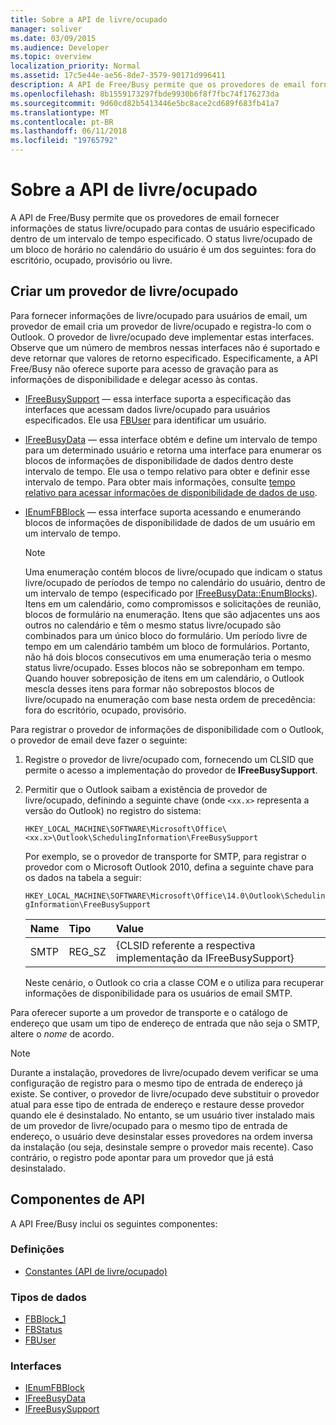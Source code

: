 ```yaml
---
title: Sobre a API de livre/ocupado
manager: soliver
ms.date: 03/09/2015
ms.audience: Developer
ms.topic: overview
localization_priority: Normal
ms.assetid: 17c5e44e-ae56-8de7-3579-90171d996411
description: A API de Free/Busy permite que os provedores de email fornecer informações de status livre/ocupado para contas de usuário especificado dentro de um intervalo de tempo especificado.
ms.openlocfilehash: 8b1559173297fbde9930b6f8f7fbc74f176273da
ms.sourcegitcommit: 9d60cd82b5413446e5bc8ace2cd689f683fb41a7
ms.translationtype: MT
ms.contentlocale: pt-BR
ms.lasthandoff: 06/11/2018
ms.locfileid: "19765792"
---
```

# <a name="about-the-freebusy-api"></a>Sobre a API de livre/ocupado

A API de Free/Busy permite que os provedores de email fornecer informações de status livre/ocupado para contas de usuário especificado dentro de um intervalo de tempo especificado. O status livre/ocupado de um bloco de horário no calendário do usuário é um dos seguintes: fora do escritório, ocupado, provisório ou livre.
  
## <a name="create-a-freebusy-provider"></a>Criar um provedor de livre/ocupado

Para fornecer informações de livre/ocupado para usuários de email, um provedor de email cria um provedor de livre/ocupado e registra-lo com o Outlook. O provedor de livre/ocupado deve implementar estas interfaces. Observe que um número de membros nessas interfaces não é suportado e deve retornar que valores de retorno especificado. Especificamente, a API Free/Busy não oferece suporte para acesso de gravação para as informações de disponibilidade e delegar acesso às contas.
  
- [IFreeBusySupport](ifreebusysupport.md) — essa interface suporta a especificação das interfaces que acessam dados livre/ocupado para usuários especificados. Ele usa [FBUser](fbuser.md) para identificar um usuário. 
    
- [IFreeBusyData](ifreebusydata.md) — essa interface obtém e define um intervalo de tempo para um determinado usuário e retorna uma interface para enumerar os blocos de informações de disponibilidade de dados dentro deste intervalo de tempo. Ele usa o tempo relativo para obter e definir esse intervalo de tempo. Para obter mais informações, consulte [tempo relativo para acessar informações de disponibilidade de dados de uso](how-to-use-relative-time-to-access-free-busy-data.md).
    
- [IEnumFBBlock](ienumfbblock.md) — essa interface suporta acessando e enumerando blocos de informações de disponibilidade de dados de um usuário em um intervalo de tempo. 
    
   > [!NOTE]
   > Uma enumeração contém blocos de livre/ocupado que indicam o status livre/ocupado de períodos de tempo no calendário do usuário, dentro de um intervalo de tempo (especificado por [IFreeBusyData::EnumBlocks](ifreebusydata-enumblocks.md)). Itens em um calendário, como compromissos e solicitações de reunião, blocos de formulário na enumeração. Itens que são adjacentes uns aos outros no calendário e têm o mesmo status livre/ocupado são combinados para um único bloco do formulário. Um período livre de tempo em um calendário também um bloco de formulários. Portanto, não há dois blocos consecutivos em uma enumeração teria o mesmo status livre/ocupado. Esses blocos não se sobreponham em tempo. Quando houver sobreposição de itens em um calendário, o Outlook mescla desses itens para formar não sobrepostos blocos de livre/ocupado na enumeração com base nesta ordem de precedência: fora do escritório, ocupado, provisório. 
  
Para registrar o provedor de informações de disponibilidade com o Outlook, o provedor de email deve fazer o seguinte:
  
1. Registre o provedor de livre/ocupado com, fornecendo um CLSID que permite o acesso a implementação do provedor de **IFreeBusySupport**. 
    
2. Permitir que o Outlook saibam a existência de provedor de livre/ocupado, definindo a seguinte chave (onde `<xx.x>` representa a versão do Outlook) no registro do sistema: 
    
   `HKEY_LOCAL_MACHINE\SOFTWARE\Microsoft\Office\<xx.x>\Outlook\SchedulingInformation\FreeBusySupport`
    
   Por exemplo, se o provedor de transporte for SMTP, para registrar o provedor com o Microsoft Outlook 2010, defina a seguinte chave para os dados na tabela a seguir: 
    
   `HKEY_LOCAL_MACHINE\SOFTWARE\Microsoft\Office\14.0\Outlook\SchedulingInformation\FreeBusySupport`
    
   |Name |Tipo |Value |
   |:-----|:-----|:-----|
   |SMTP  |REG_SZ  |{CLSID referente a respectiva implementação da IFreeBusySupport}  |
   
   Neste cenário, o Outlook co cria a classe COM e o utiliza para recuperar informações de disponibilidade para os usuários de email SMTP.
    
Para oferecer suporte a um provedor de transporte e o catálogo de endereço que usam um tipo de endereço de entrada que não seja o SMTP, altere o *nome* de acordo. 
  
> [!NOTE]
> Durante a instalação, provedores de livre/ocupado devem verificar se uma configuração de registro para o mesmo tipo de entrada de endereço já existe. Se contiver, o provedor de livre/ocupado deve substituir o provedor atual para esse tipo de entrada de endereço e restaure desse provedor quando ele é desinstalado. No entanto, se um usuário tiver instalado mais de um provedor de livre/ocupado para o mesmo tipo de entrada de endereço, o usuário deve desinstalar esses provedores na ordem inversa da instalação (ou seja, desinstale sempre o provedor mais recente). Caso contrário, o registro pode apontar para um provedor que já está desinstalado. 
  
## <a name="api-components"></a>Componentes de API

A API Free/Busy inclui os seguintes componentes:
  
### <a name="definitions"></a>Definições

- [Constantes (API de livre/ocupado)](constants-free-busy-api.md)
    
### <a name="data-types"></a>Tipos de dados

- [FBBlock_1](fbblock_1.md)
- [FBStatus](fbstatus.md)
- [FBUser](fbuser.md)
    
### <a name="interfaces"></a>Interfaces

- [IEnumFBBlock](ienumfbblock.md)
- [IFreeBusyData](ifreebusydata.md)
- [IFreeBusySupport](ifreebusysupport.md)
    


